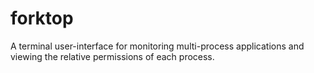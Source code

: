 # forktop

A terminal user-interface for monitoring multi-process applications and viewing the relative permissions of each process.

